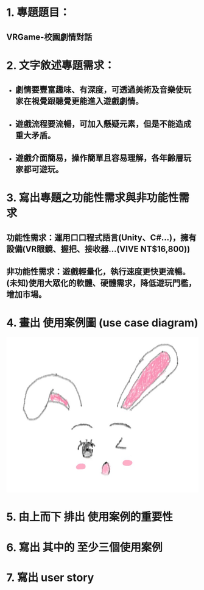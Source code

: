 # 1. 專題題目：
## VRGame-校園劇情對話

# 2. 文字敘述專題需求：
* ## 劇情要豐富趣味、有深度，可透過美術及音樂使玩家在視覺跟聽覺更能進入遊戲劇情。
* ## 遊戲流程要流暢，可加入懸疑元素，但是不能造成重大矛盾。
* ## 遊戲介面簡易，操作簡單且容易理解，各年齡層玩家都可遊玩。

# 3. 寫出專題之功能性需求與非功能性需求
 ## 功能性需求：運用口口程式語言(Unity、C#...)，擁有設備(VR眼鏡、握把、接收器...(VIVE NT$16,800))
 ## 非功能性需求：遊戲輕量化，執行速度更快更流暢。(未知)使用大眾化的軟體、硬體需求，降低遊玩門檻，增加市場。

# 4. 畫出 使用案例圖 (use case diagram)
![兔子](兔子.jpg)
# 5. 由上而下 排出 使用案例的重要性

# 6. 寫出 其中的 至少三個使用案例

# 7. 寫出 user story 
